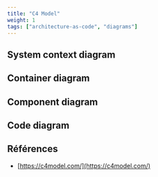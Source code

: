 ```yaml
---
title: "C4 Model"
weight: 1
tags: ["architecture-as-code", "diagrams"]
---
```


## System context diagram

## Container diagram

## Component diagram

## Code diagram

## Références

- [https://c4model.com/](https://c4model.com/)
